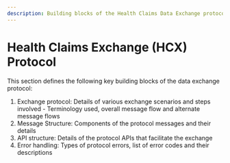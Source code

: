 ```yaml
---
description: Building blocks of the Health Claims Data Exchange protocol
---
```


# Health Claims Exchange (HCX) Protocol

This section defines the following key building blocks of the data exchange protocol:

1. Exchange protocol: Details of various exchange scenarios and steps involved - Terminology used, overall message flow and alternate message flows&#x20;
2. Message Structure: Components of the protocol messages and their details
3. API structure: Details of the protocol APIs that facilitate the exchange
4. Error handling: Types of protocol errors, list of error codes and their descriptions

